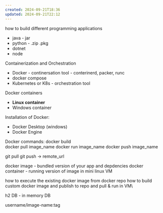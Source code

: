 ```yaml
---
created: 2024-09-21T18:36
updated: 2024-09-21T22:12
---
```



how to build different programming applications
-  java - jar
- python - .zip .pkg
- dotnet
- node

Containerization and Orchestration
-  Docker - continersation tool - conterinerd, packer, runc
- docker compose
- Kubernetes or K8s - orchestration tool

Docker containers
- **Linux container**
- Windows container

Installation of Docker:
- Docker Desktop (windows)
- Docker Engine

Docker commands:
docker build  
docker pull image_name
docker run image_name
docker push image_name

git pull
git push -> remote_url


docker image - bundled version of your app and depdencies
docker container - running version of image in mini linux VM

how to execute the existing docker image from docker repo
how to build custom docker image and publish to repo and pull & run in VM\


h2 DB - in memory DB

username/image-name:tag
